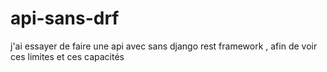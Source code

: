 # api-sans-drf
 j'ai essayer de faire une api avec sans django rest framework , afin de voir ces limites et ces capacités

